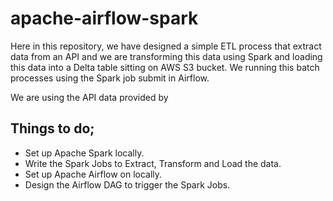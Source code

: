 # apache-airflow-spark

Here in this repository, we have designed a simple ETL process that extract data from an API and we are transforming this data using Spark and loading this data into a Delta table sitting on AWS S3 bucket. We running this batch processes using the Spark job submit in Airflow. 

We are using the API data provided by 

## Things to do;

*  Set up Apache Spark locally. 
*  Write the Spark Jobs to Extract, Transform and Load the data. 
*  Set up Apache Airflow on locally.
*  Design the Airflow DAG to trigger the Spark Jobs.



